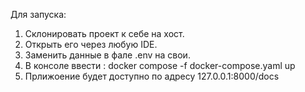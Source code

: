 Для запуска:
1. Склонировать проект к себе на хост.
2. Открыть его через любую IDE.
3. Заменить данные в фале .env на свои.
4. В консоле ввести : docker compose -f docker-compose.yaml up
5. Прлижоение будет доступно по адресу 127.0.0.1:8000/docs
